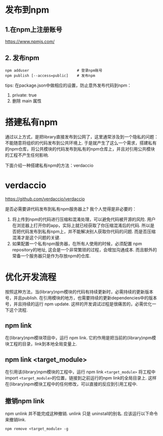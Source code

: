 # 发布到npm
## 1.在npm上注册账号
https://www.npmjs.com/

## 2. 发布npm
```
npm adduser                      # 登录npm账号
npm publish [--access=public]    # 发布npm
```
tips:
在package.json中做相应的设置，防止意外发布代码到npm：
1. private: true
2. 删除 main 属性

# 搭建私有npm
通过以上方式，是把library直接发布到公网了，这里通常涉及到一个隐私的问题：不能随意将组织的代码发布到公共环境上. 
于是就产生了这么一个需求，搭建私有的npm仓库，将公共模块的代码发布到私有的npm仓库上，并且对引用公共模块的工程不产生任何影响.

 
下面介绍一种搭建私有npm的方法：verdaccio
# verdaccio
https://github.com/verdaccio/verdaccio

是否必需要讲代码发布到私有npm服务器上?
我个人觉得是非必要的：
1. 将上传到npm的代码进行压缩和混淆处理，可以避免代码被开源的风险.
用户在浏览器上打开你的app，实际上就已经获取了你压缩混淆后的代码.
所以是否把代码发布到私有npm上，并不能解决别人获取你代码的问题.
而是否压缩混淆才是这个问题的关键.
2. 如果配置一个私有npm服务器，在所有人使用的时候，必须配置 npm repository的地址, 这会是一个非常繁琐的过程，会增加沟通成本. 而且额外的常备一个服务器只是作为存放npm的仓库.

# 优化开发流程
按照这种方法，当(library)npm模块的代码有持续更新时，必需持续的更新版本号，并且publish.
在引用模块的地方，也需要持续的更新dependencies中的版本号，并且持续的运行 npm update.
这样的开发调试过程是很痛苦的，必需优化一下这个流程.

## npm link
在(library)npm模块项目中，运行 npm link.
它的作用是把当前的(library)npm模块工程的目录，link到本地全局变量上.
## npm link <target_module>
在引用该(library)npm模块的工程中，运行 npm link `<target_module>`
将工程中import `<target_module>`的位置，链接到之前运行的npm link的全局目录上.
这样在(library)npm模块工程中的任何修改，可以直接的反应到引用工程中.
## 撤销npm link
npm unlink 并不能完成这种撤销. unlink 只是 uninstall的别名.
应该运行以下命令来撤销link.
```
npm remove <target_module> -g
```